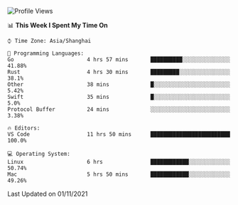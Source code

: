 <!--START_SECTION:waka-->
![Profile Views](http://img.shields.io/badge/Profile%20Views-11-blue)

📊 **This Week I Spent My Time On** 

```text
⌚︎ Time Zone: Asia/Shanghai

💬 Programming Languages: 
Go                       4 hrs 57 mins       ██████████░░░░░░░░░░░░░░░   41.88% 
Rust                     4 hrs 30 mins       █████████░░░░░░░░░░░░░░░░   38.1% 
Other                    38 mins             █░░░░░░░░░░░░░░░░░░░░░░░░   5.42% 
Swift                    35 mins             █░░░░░░░░░░░░░░░░░░░░░░░░   5.0% 
Protocol Buffer          24 mins             ░░░░░░░░░░░░░░░░░░░░░░░░░   3.38%

🔥 Editors: 
VS Code                  11 hrs 50 mins      █████████████████████████   100.0%

💻 Operating System: 
Linux                    6 hrs               ████████████░░░░░░░░░░░░░   50.74% 
Mac                      5 hrs 50 mins       ████████████░░░░░░░░░░░░░   49.26%

```


 Last Updated on 01/11/2021
<!--END_SECTION:waka-->
